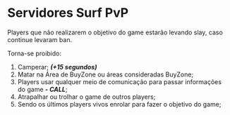# Servidores Surf PvP

Players que não realizarem o objetivo do game estarão levando slay, caso continue levaram ban.

Torna-se proibido:

1. Camperar; _**\(+15 segundos\)**_
2. Matar na Área de BuyZone ou áreas consideradas BuyZone;
3. Players usar qualquer meio de comunicação para passar informações do game _**- CALL**_;
4. Atrapalhar ou trolhar o game de outros players;
5. Sendo os últimos players vivos enrolar para fazer o objetivo do game;

